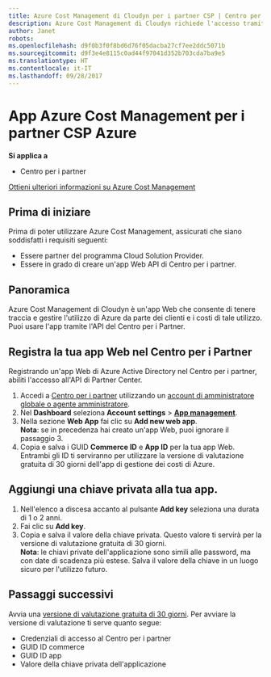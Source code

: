 ```yaml
---
title: Azure Cost Management di Cloudyn per i partner CSP | Centro per i partner
description: Azure Cost Management di Cloudyn richiede l'accesso tramite provisioning dell'API Centro per i partner.
author: Janet
robots: 
ms.openlocfilehash: d9f0b3f0f8bd6d76f05dacba27cf7ee2ddc5071b
ms.sourcegitcommit: d9f3e4e8115c0ad44f97041d352b703cda7ba9e5
ms.translationtype: HT
ms.contentlocale: it-IT
ms.lasthandoff: 09/28/2017
---
```

# <a name="azure-cost-management-app-for-azure-csp-partners"></a>App Azure Cost Management per i partner CSP Azure  

**Si applica a**

-  Centro per i partner

[Ottieni ulteriori informazioni su Azure Cost Management](https://go.microsoft.com/fwlink/p/?linkid=857893)

## <a name="before-you-begin"></a>Prima di iniziare
Prima di poter utilizzare Azure Cost Management, assicurati che siano soddisfatti i requisiti seguenti:
- Essere partner del programma Cloud Solution Provider.
- Essere in grado di creare un'app Web API di Centro per i partner.

## <a name="overview"></a>Panoramica

Azure Cost Management di Cloudyn è un'app Web che consente di tenere traccia e gestire l'utilizzo di Azure da parte dei clienti e i costi di tale utilizzo. Puoi usare l'app tramite l'API del Centro per i Partner.

## <a name="register-your-web-app-in-partner-center"></a>Registra la tua app Web nel Centro per i Partner
Registrando un'app Web di Azure Active Directory nel Centro per i partner, abiliti l'accesso all'API di Partner Center. 
1.  Accedi a [Centro per i partner](https://partnercenter.microsoft.com/en-us/pcv/dashboard/overview) utilizzando un [account di amministratore globale o agente amministratore](create-user-accounts-and-set-permissions.md).
2.  Nel **Dashboard** seleziona **Account settings** &gt; **[App management](https://partnercenter.microsoft.com/en-us/pcv/apiintegration/appmanagement)**.
3.  Nella sezione **Web App** fai clic su **Add new web app**.
<br> **Nota**: se in precedenza hai creato un'app Web, puoi ignorare il passaggio 3.
4.  Copia e salva i GUID **Commerce ID** e **App ID** per la tua app Web. Entrambi gli ID ti serviranno per utilizzare la versione di valutazione gratuita di 30 giorni dell'app di gestione dei costi di Azure.

## <a name="add-a-secret-key-to-your-app"></a>Aggiungi una chiave privata alla tua app.
1.  Nell'elenco a discesa accanto al pulsante **Add key** seleziona una durata di 1 o 2 anni.
2.  Fai clic su **Add key**. 
3.  Copia e salva il valore della chiave privata. Questo valore ti servirà per la versione di valutazione gratuita di 30 giorni.
<br>**Nota**: le chiavi private dell'applicazione sono simili alle password, ma con date di scadenza più estese. Salva il valore della chiave in un luogo sicuro per l'utilizzo futuro.

## <a name="next-steps"></a>Passaggi successivi
Avvia una [versione di valutazione gratuita di 30 giorni](https://go.microsoft.com/fwlink/?linkid=857895).
Per avviare la versione di valutazione ti serve quanto segue:
- Credenziali di accesso al Centro per i partner
- GUID ID commerce
- GUID ID app
- Valore della chiave privata dell'applicazione

